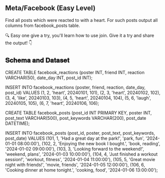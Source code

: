 ## Meta/Facebook (Easy Level)

Find all posts which were reacted to with a heart. For such posts output all columns from facebook_posts table.

🔍 Easy one give a try, you'll learn how to use join. Give it a try and share the output! 👇

## 𝐒𝐜𝐡𝐞𝐦𝐚 𝐚𝐧𝐝 𝐃𝐚𝐭𝐚𝐬𝐞𝐭

CREATE TABLE facebook_reactions (poster INT, friend INT, reaction VARCHAR(50), date_day INT, post_id INT);

INSERT INTO facebook_reactions (poster, friend, reaction, date_day, post_id) VALUES  (1, 2, 'heart', 20240101, 101), (2, 3, 'heart', 20240102, 102), (3, 4, 'like', 20240103, 103), (4, 5, 'heart', 20240104, 104), (5, 6, 'laugh', 20240105, 105), (6, 7, 'heart', 20240106, 106);

CREATE TABLE facebook_posts (post_id INT PRIMARY KEY, poster INT, post_text VARCHAR(500), post_keywords VARCHAR(200), post_date DATETIME);

INSERT INTO facebook_posts (post_id, poster, post_text, post_keywords, post_date) VALUES (101, 1, 'Had a great day at the park!', 'park, fun', '2024-01-01 08:00:00'), (102, 2, 'Enjoying the new book I bought.', 'book, reading', '2024-01-02 09:00:00'), (103, 3, 'Looking forward to the weekend!', 'weekend, plans', '2024-01-03 10:00:00'), (104, 4, 'Just finished a workout session!', 'workout, fitness', '2024-01-04 11:00:00'), (105, 5, 'Great movie night with friends!', 'movie, friends', '2024-01-05 12:00:00'), (106, 6, 'Cooking dinner at home tonight.', 'cooking, food', '2024-01-06 13:00:00');   
